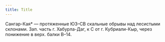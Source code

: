 ```yaml
---
title: Title
---
```


Сангар-Кая* — протяженные ЮЗ–СВ скальные обрывы над лесистыми склонами. Зап.
часть г. Хабурла-Даг, к С от г. Кубриали-Кыр, через понижение в верх. балки
В–14.
